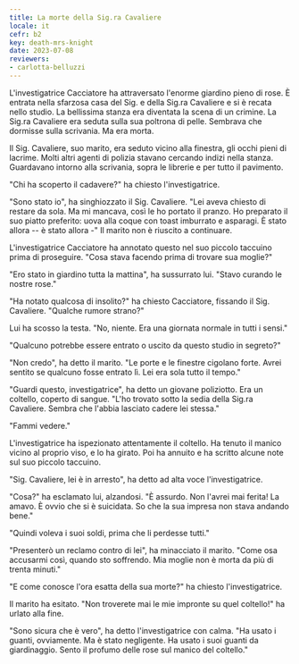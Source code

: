 ```yaml
---
title: La morte della Sig.ra Cavaliere
locale: it
cefr: b2
key: death-mrs-knight
date: 2023-07-08
reviewers:
- carlotta-belluzzi
---
```


L'investigatrice Cacciatore ha attraversato l'enorme giardino pieno di rose. È entrata nella sfarzosa casa del Sig. e della Sig.ra Cavaliere e si è recata nello studio. La bellissima stanza era diventata la scena di un crimine. La Sig.ra Cavaliere era seduta sulla sua poltrona di pelle. Sembrava che dormisse sulla scrivania. Ma era morta.

Il Sig. Cavaliere, suo marito, era seduto vicino alla finestra, gli occhi pieni di lacrime. Molti altri agenti di polizia stavano cercando indizi nella stanza. Guardavano intorno alla scrivania, sopra le librerie e per tutto il pavimento.

"Chi ha scoperto il cadavere?" ha chiesto l'investigatrice.

"Sono stato io", ha singhiozzato il Sig. Cavaliere. "Lei aveva chiesto di restare da sola. Ma mi mancava, così le ho portato il pranzo. Ho preparato il suo piatto preferito: uova alla coque con toast imburrato e asparagi. È stato allora -- è stato allora -" Il marito non è riuscito a continuare.

L'investigatrice Cacciatore ha annotato questo nel suo piccolo taccuino prima di proseguire. "Cosa stava facendo prima di trovare sua moglie?"

"Ero stato in giardino tutta la mattina", ha sussurrato lui. "Stavo curando le nostre rose."

"Ha notato qualcosa di insolito?" ha chiesto Cacciatore, fissando il Sig. Cavaliere. "Qualche rumore strano?"

Lui ha scosso la testa. "No, niente. Era una giornata normale in tutti i sensi."

"Qualcuno potrebbe essere entrato o uscito da questo studio in segreto?"

"Non credo", ha detto il marito. "Le porte e le finestre cigolano forte. Avrei sentito se qualcuno fosse entrato lì. Lei era sola tutto il tempo."

"Guardi questo, investigatrice", ha detto un giovane poliziotto. Era un coltello, coperto di sangue. "L'ho trovato sotto la sedia della Sig.ra Cavaliere. Sembra che l'abbia lasciato cadere lei stessa."

"Fammi vedere."

L'investigatrice ha ispezionato attentamente il coltello. Ha tenuto il manico vicino al proprio viso, e lo ha girato. Poi ha annuito e ha scritto alcune note sul suo piccolo taccuino.

"Sig. Cavaliere, lei è in arresto", ha detto ad alta voce l'investigatrice.

"Cosa?" ha esclamato lui, alzandosi. "È assurdo. Non l'avrei mai ferita! La amavo. È ovvio che si è suicidata. So che la sua impresa non stava andando bene."

"Quindi voleva i suoi soldi, prima che li perdesse tutti."

"Presenterò un reclamo contro di lei", ha minacciato il marito. "Come osa accusarmi così, quando sto soffrendo. Mia moglie non è morta da più di trenta minuti."

"E come conosce l'ora esatta della sua morte?" ha chiesto l'investigatrice.

Il marito ha esitato. "Non troverete mai le mie impronte su quel coltello!" ha urlato alla fine.

"Sono sicura che è vero", ha detto l'investigatrice con calma. "Ha usato i guanti, ovviamente. Ma è stato negligente. Ha usato i suoi guanti da giardinaggio. Sento il profumo delle rose sul manico del coltello."